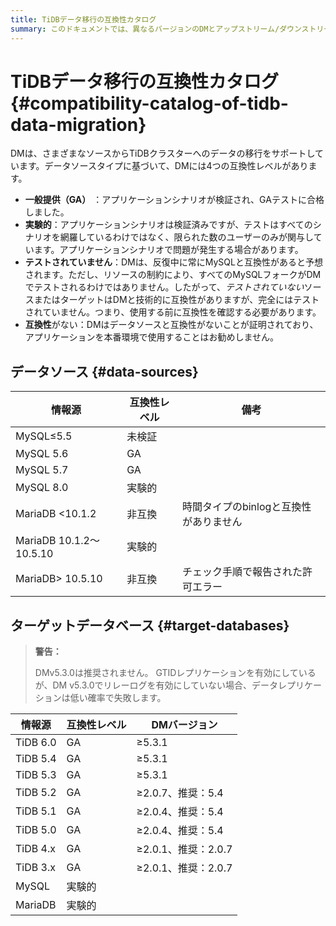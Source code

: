 ```yaml
---
title: TiDBデータ移行の互換性カタログ
summary: このドキュメントでは、異なるバージョンのDMとアップストリーム/ダウンストリームデータベース間の互換性について説明します。
---
```


# TiDBデータ移行の互換性カタログ {#compatibility-catalog-of-tidb-data-migration}

DMは、さまざまなソースからTiDBクラスターへのデータの移行をサポートしています。データソースタイプに基づいて、DMには4つの互換性レベルがあります。

-   **一般提供（GA）** ：アプリケーションシナリオが検証され、GAテストに合格しました。
-   **実験的**：アプリケーションシナリオは検証済みですが、テストはすべてのシナリオを網羅しているわけではなく、限られた数のユーザーのみが関与しています。アプリケーションシナリオで問題が発生する場合があります。
-   **テストされていません**：DMは、反復中に常にMySQLと互換性があると予想されます。ただし、リソースの制約により、すべてのMySQLフォークがDMでテストされるわけではありません。したがって、*テストされていない*ソースまたはターゲットはDMと技術的に互換性がありますが、完全にはテストされていません。つまり、使用する前に互換性を確認する必要があります。
-   **互換性**がない：DMはデータソースと互換性がないことが証明されており、アプリケーションを本番環境で使用することはお勧めしません。

## データソース {#data-sources}

| 情報源                    | 互換性レベル | 備考                     |
| ---------------------- | ------ | ---------------------- |
| MySQL≤5.5              | 未検証    |                        |
| MySQL 5.6              | GA     |                        |
| MySQL 5.7              | GA     |                        |
| MySQL 8.0              | 実験的    |                        |
| MariaDB &lt;10.1.2     | 非互換    | 時間タイプのbinlogと互換性がありません |
| MariaDB 10.1.2〜10.5.10 | 実験的    |                        |
| MariaDB&gt; 10.5.10    | 非互換    | チェック手順で報告された許可エラー      |

## ターゲットデータベース {#target-databases}

> **警告：**
>
> DMv5.3.0は推奨されません。 GTIDレプリケーションを有効にしているが、DM v5.3.0でリレーログを有効にしていない場合、データレプリケーションは低い確率で失敗します。

| 情報源      | 互換性レベル | DMバージョン         |
| -------- | ------ | --------------- |
| TiDB 6.0 | GA     | ≥5.3.1          |
| TiDB 5.4 | GA     | ≥5.3.1          |
| TiDB 5.3 | GA     | ≥5.3.1          |
| TiDB 5.2 | GA     | ≥2.0.7、推奨：5.4   |
| TiDB 5.1 | GA     | ≥2.0.4、推奨：5.4   |
| TiDB 5.0 | GA     | ≥2.0.4、推奨：5.4   |
| TiDB 4.x | GA     | ≥2.0.1、推奨：2.0.7 |
| TiDB 3.x | GA     | ≥2.0.1、推奨：2.0.7 |
| MySQL    | 実験的    |                 |
| MariaDB  | 実験的    |                 |
